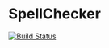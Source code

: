 # SpellChecker
[![Build Status](https://travis-ci.org/JustMeem/SpellChecker.svg?branch=master)](https://travis-ci.org/JustMeem/SpellChecker)
